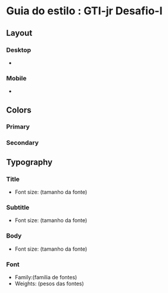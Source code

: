 # Guia do estilo : GTI-jr Desafio-I 

## Layout

### Desktop
- 

### Mobile
- 


## Colors

### Primary

### Secondary



## Typography

### Title
- Font size: (tamanho da fonte)

### Subtitle
- Font size: (tamanho da fonte)

### Body
- Font size: (tamanho da fonte)


### Font
- Family:(familia de fontes) 
- Weights: (pesos das fontes)
